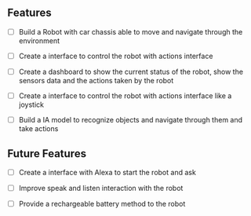 ## Features


- [ ] Build a Robot with car chassis able to move and navigate through the environment
- [ ] Create a interface to control the robot with actions interface
- [ ] Create a dashboard to show the current status of the robot, show the sensors data and the actions taken by the robot
- [ ] Create a interface to control the robot with actions interface like a joystick
- [ ] Build a IA model to recognize objects and navigate through them and take actions



## Future Features

- [ ] Create a interface with Alexa to start the robot and ask
- [ ] Improve speak and listen interaction with the robot
- [ ] Provide a rechargeable battery method to the robot




